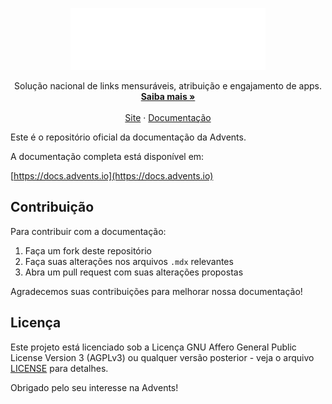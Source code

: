 <p align="center">
  <a href="https://advents.io/?utm_medium=social&utm_source=github&utm_campaign=docs-repo" target="_blank">
    <picture>
      <source media="(prefers-color-scheme: dark)" srcset="misc/brand-dark.svg" />
      <source media="(prefers-color-scheme: light)" srcset="misc/brand-light.svg" />
      <img src="misc/brand-dark.svg" alt="Advents" width="312px" />
    </picture>
  </a>
</p>

<p align="center">
  Solução nacional de links mensuráveis, atribuição e engajamento de apps.
  <br />
  <a href="https://advents.io/?utm_medium=social&utm_source=github&utm_campaign=docs-repo"><strong>Saiba mais »</strong></a>
  <br />
  <br />
  <a href="https://advents.io/?utm_medium=social&utm_source=github&utm_campaign=docs-repo">Site</a>
  ·
  <a href="https://docs.advents.io">Documentação</a>
</p>

Este é o repositório oficial da documentação da Advents.

A documentação completa está disponível em:

[https://docs.advents.io](https://docs.advents.io)

## Contribuição

Para contribuir com a documentação:

1. Faça um fork deste repositório
2. Faça suas alterações nos arquivos `.mdx` relevantes
3. Abra um pull request com suas alterações propostas

Agradecemos suas contribuições para melhorar nossa documentação!

## Licença

Este projeto está licenciado sob a Licença GNU Affero General Public License Version 3 (AGPLv3) ou qualquer versão posterior - veja o arquivo [LICENSE](LICENSE) para detalhes.

Obrigado pelo seu interesse na Advents!
